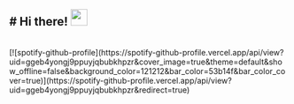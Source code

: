 <h2># Hi there! <img src="https://media0.giphy.com/media/CaiVJuZGvR8HK/giphy.gif?cid=ecf05e479u2tnn84o7qu6nr8yrpuqi7u8ogwexboj7ehrjs6&rid=giphy.gif&ct=g" width="30px"></h2>
<br>
[![spotify-github-profile](https://spotify-github-profile.vercel.app/api/view?uid=ggeb4yongj9ppuyjqbubkhpzr&cover_image=true&theme=default&show_offline=false&background_color=121212&bar_color=53b14f&bar_color_cover=true)](https://spotify-github-profile.vercel.app/api/view?uid=ggeb4yongj9ppuyjqbubkhpzr&redirect=true)
